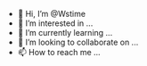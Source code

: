 - 👋 Hi, I’m @Wstime
- 👀 I’m interested in ...
- 🌱 I’m currently learning ...
- 💞️ I’m looking to collaborate on ...
- 📫 How to reach me ...

<!---
Wstime/Wstime is a ✨ special ✨ repository because its `README.md` (this file) appears on your GitHub profile.
You can click the Preview link to take a look at your changes.
--->

